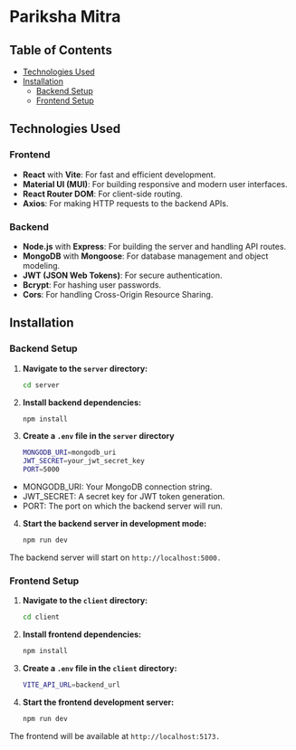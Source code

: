 # Pariksha Mitra

## Table of Contents

- [Technologies Used](#technologies-used)
- [Installation](#installation)
  - [Backend Setup](#backend-setup)
  - [Frontend Setup](#frontend-setup)

## Technologies Used

### Frontend

- **React** with **Vite**: For fast and efficient development.
- **Material UI (MUI)**: For building responsive and modern user interfaces.
- **React Router DOM**: For client-side routing.
- **Axios**: For making HTTP requests to the backend APIs.

### Backend

- **Node.js** with **Express**: For building the server and handling API routes.
- **MongoDB** with **Mongoose**: For database management and object modeling.
- **JWT (JSON Web Tokens)**: For secure authentication.
- **Bcrypt**: For hashing user passwords.
- **Cors**: For handling Cross-Origin Resource Sharing.


## Installation

### Backend Setup

1. **Navigate to the `server` directory:**

   ```bash
   cd server

2. **Install backend dependencies:**

   ```bash
   npm install

3. **Create a `.env` file in the `server` directory**

   ```bash
   MONGODB_URI=mongodb_uri
   JWT_SECRET=your_jwt_secret_key
   PORT=5000

  - MONGODB_URI: Your MongoDB connection string.
  - JWT_SECRET: A secret key for JWT token generation.
  - PORT: The port on which the backend server will run.
  
  
4. **Start the backend server in development mode:**

   ```bash
   npm run dev

  The backend server will start on `http://localhost:5000.`
  
### Frontend Setup

  1. **Navigate to the `client` directory:**
      ```bash
     cd client
  2. **Install frontend dependencies:**
     ```bash
     npm install
  4. **Create a `.env` file in the `client` directory:**
     ```bash
     VITE_API_URL=backend_url
  5. **Start the frontend development server:**
      ```bash
      npm run dev
      
  The frontend will be available at `http://localhost:5173.`
